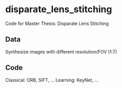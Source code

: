 # disparate_lens_stitching
Code for Master Thesis: Disparate Lens Stitching

## Data
Synthesize images with different resolution/FOV (1:7)

## Code
Classical: ORB, SIFT, ...
Learning: KeyNet, ...
